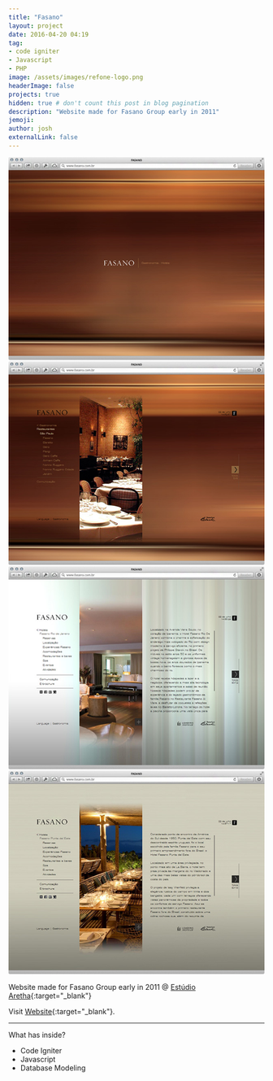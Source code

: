 ```yaml
---
title: "Fasano"
layout: project
date: 2016-04-20 04:19
tag: 
- code igniter
- Javascript
- PHP
image: /assets/images/refone-logo.png
headerImage: false
projects: true
hidden: true # don't count this post in blog pagination
description: "Website made for Fasano Group early in 2011"
jemoji: 
author: josh
externalLink: false
---
```

![Blog Screenshot](/assets/images/projects/fasano01.jpg)
![Blog Screenshot](/assets/images/projects/fasano02.jpg)
![Shop Screenshot](/assets/images/projects/fasano03.jpg)
![Shop Screenshot](/assets/images/projects/fasano04.jpg)

Website made for Fasano Group early in 2011 @ [Estúdio Aretha](http://aretha.com.br){:target="_blank"}  

Visit [Website](http://fasano.com.br){:target="_blank"}.

---

What has inside?

- Code Igniter
- Javascript
- Database Modeling